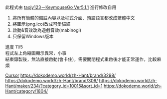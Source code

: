 此程式由 [taojy123－KeymouseGo Ver5.1.1](taojy123.github.io/KeymouseGo) 進行修改自用

1. 將所有簡體的備註內容以及程式介面、預設語言都改成繁體中文
2. 將圖示(png.ico)改成可愛貓貓
3. 啟動&音效改為遊戲音效(mabinogi)
4. 只保留Windows版本

進度 11/5 <br/>
程式左上角縮圖顯示異常，小事 <br/>
結束錄製後，無法直接啟動(會卡住)，需要關閉程式重啟後才能正常運作，比較麻煩 <br/>

[Cursor](https://www.cursor.com/)
https://dokodemo.world/zh-Hant/brand/3298/
https://dokodemo.world/zh-Hant/brand/306/
https://dokodemo.world/zh-Hant/maker/234/?category_id=10015&sort_id=1
https://dokodemo.world/zh-Hant/category/1804/
